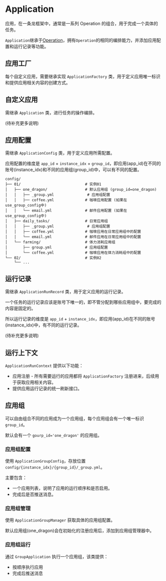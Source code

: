 # Application

应用，在一条龙框架中，通常是一系列 Operation 的组合，用于完成一个具体的任务。

`Application`继承于[Operation](operation.md)，拥有`Operation`的相同的编排能力，并添加应用配置和运行记录等功能。

## 应用工厂

每个自定义应用，需要继承实现 `ApplicationFactory` 类，用于定义应用唯一标识和提供应用相关内容的创建方式。

## 自定义应用

需继承 `Application` 类，进行任务的操作编排。

(待补充更多说明)

## 应用配置

需继承 `ApplicationConfig` 类，用于定义应用所需配置。

应用配置的维度是 `app_id` + `instance_idx` + `group_id`，即应用(app_id)在不同的账号(instance_idx)和不同的应用组(group_id)中，可以有不同的配置。

```
config/
├── 01/                             # 实例01
│   ├── one_dragon/                 # 默认应用组 (group_id=one_dragon)
│   │   ├── _group.yml               # 应用组配置
│   │   ├── coffee.yml              # 咖啡应用配置 (如果在use_group_config中)
│   │   └── email.yml               # 邮件应用配置 (如果在use_group_config中)
│   ├── daily_tasks/                # 日常应用组
│   │   ├── _group.yml               # 应用组配置
│   │   ├── coffee.yml              # 咖啡应用在日常应用组中的配置
│   │   └── email.yml               # 邮件应用在日常应用组中的配置
│   └── farming/                    # 体力消耗应用组
│       ├── group.yml               # 应用组配置
│       └── coffee.yml              # 咖啡应用在体力消耗组中的配置
└── 02/                             # 实例02
    └── ...
```

## 运行记录

需继承 `ApplicationRunRecord` 类，用于定义应用的运行记录。

一个任务的运行记录应该是账号下唯一的，即不管分配到哪些应用组中，要完成的内容是固定的。

所以运行记录的维度是 `app_id` + `instance_idx`，即应用(app_id)在不同的账号(instance_idx)中，有不同的运行记录。

(待补充更多说明)


## 运行上下文

`ApplicationRunContext` 提供以下功能：

- 应用注册 - 所有需要运行的应用都将 `ApplicationFactory` 注册进来，后续用于获取应用相关内容。
- 提供应用运行记录的统一刷新接口。

## 应用组

可以自由组合不同的应用成为一个应用组，每个应用组会有一个唯一标识 `group_id`。

默认会有一个 `gourp_id='one_dragon'` 的应用组。

### 应用组配置

使用 `ApplicationGroupConfig`，存放位置 `config/{instance_idx}/{group_id}/_group.yml`。

主要包含：

- 一个应用列表，说明了应用的运行顺序和是否启用。
- 完成后是否推送消息。

### 应用组管理

使用 `ApplicationGroupManager` 获取具体的应用组配置。

默认应用组(one_dragon)会在初始化的注册应用后，添加到应用组管理器中。

### 应用组运行

通过 `GroupApplication` 执行一个应用组，该类提供：

- 按顺序执行应用
- 完成后推送消息